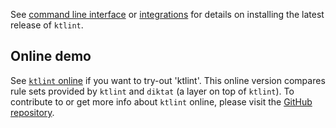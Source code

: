 See [command line interface](cli.md) or [integrations](integrations.md) for details on installing the latest release of `ktlint`.

## Online demo

See [`ktlint` online](https://saveourtool.com/#/demo/diktat) if you want to try-out 'ktlint'. This online version compares rule sets provided by `ktlint` and `diktat` (a layer on top of `ktlint`). To contribute to or get more info about `ktlint` online, please visit the [GitHub repository](https://github.com/saveourtool/diktat-demo).

